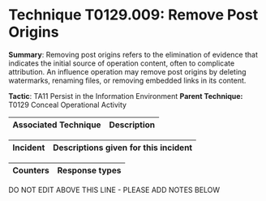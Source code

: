 # Technique T0129.009: Remove Post Origins

**Summary**: Removing post origins refers to the elimination of evidence that indicates the initial source of operation content, often to complicate attribution. An influence operation may remove post origins by deleting watermarks, renaming files, or removing embedded links in its content.

**Tactic**: TA11 Persist in the Information Environment            **Parent Technique:** T0129 Conceal Operational Activity


| Associated Technique | Description |
| --------- | ------------------------- |



| Incident | Descriptions given for this incident |
| -------- | -------------------- |



| Counters | Response types |
| -------- | -------------- |


DO NOT EDIT ABOVE THIS LINE - PLEASE ADD NOTES BELOW